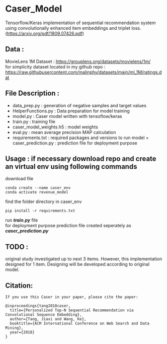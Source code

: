 # Caser_Model

Tensorflow/Keras implementation of sequential recommendation system using convolutionally enhanced item embeddings and triplet loss. (https://arxiv.org/pdf/1809.07426.pdf)




Data :<br/>
----

MovieLens 1M Dataset : 
https://grouplens.org/datasets/movielens/1m/
<br/>
for simplicity dataset located in my github repo :
https://raw.githubusercontent.com/malinphy/datasets/main/ml_1M/ratings.dat

File Description :
----
- data_prep.py : generation of negative samples and target values
- HelperFunctions.py : Data preparation for model training
- model.py : Caser model written with tensoflow/keras
- train.py : training file
- caser_model_weights.h5 : model weights 
- eval.py : mean average precision MAP calculation
- requirements.txt : required packages and versions to run model
= caser_prediction.py : prediction file for deployment purpose

Usage :
if necessary download repo and create an virtual env using following commands 
----
download file 
```
conda create --name caser_env
conda activate revenue_model
```
find the folder directory in caser_env
```
pip install -r requirements.txt 
```
run ***train.py*** file 
<br/>
for deployment purpose prediction file created seperately as ***caser_prediction.py***

TODO :
----
original study investigated up to next 3 items. However, this implementation designed for 1 item. Designing will be developed according to original model.

Citation:
----
```
If you use this Caser in your paper, please cite the paper:

@inproceedings{tang2018caser,
  title={Personalized Top-N Sequential Recommendation via Convolutional Sequence Embedding},
  author={Tang, Jiaxi and Wang, Ke},
  booktitle={ACM International Conference on Web Search and Data Mining},
  year={2018}
}

```
